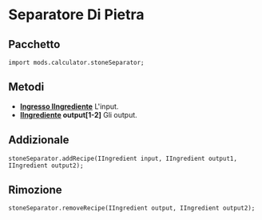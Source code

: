 # Separatore Di Pietra

## Pacchetto
```zenscript
import mods.calculator.stoneSeparator;
```

## Metodi

- **[Ingresso IIngrediente](/Vanilla/Variable_Types/IIngredient/)** L'input.
- **[IIngrediente](/Vanilla/Variable_Types/IIngredient/) output[1-2]** Gli output.


## Addizionale

```zenscript
stoneSeparator.addRecipe(IIngredient input, IIngredient output1, IIngredient output2);
```

## Rimozione
```zenscript
stoneSeparator.removeRecipe(IIngredient output, IIngredient output2);
```